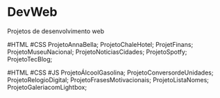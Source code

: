 # DevWeb
Projetos de desenvolvimento web

#HTML #CSS
ProjetoAnnaBella;
ProjetoChaleHotel;
ProjetFinans;
ProjetoMuseuNacional;
ProjetoNoticiasCidades;
ProjetoSpotfy;
ProjetoTecBlog;

#HTML #CSS #JS
ProjetoÁlcoolGasolina;
ProjetoConversordeUnidades;
ProjetoRelogioDigital;
ProjetoFrasesMotivacionais;
ProjetoListaNomes;
ProjetoGaleriacomLightbox;
